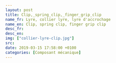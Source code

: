 ```yaml
---
layout: post
title: Clip,_spring_clip,_finger_grip_clip
name_fr: Lyre, collier lyre, lyre d'accrochage
name_en: Clip, spring clip, finger grip clip
desc_fr: 
desc_en: 
img: ["collier-lyre-clip.jpg"]
src: 
date: 2019-03-15 17:58:00 +0100
categories: [Composant mécanique]
---
```

